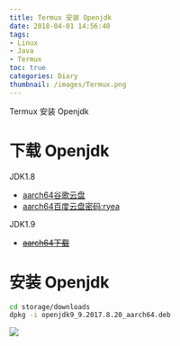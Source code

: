 ```yaml
---
title: Termux 安装 Openjdk
date: 2018-04-01 14:56:40
tags:
- Linux
- Java
- Termux
toc: true
categories: Diary
thumbnail: /images/Termux.png
---
```

Termux 安装 Openjdk
<!--more-->
# 下载 Openjdk
JDK1.8
- [aarch64谷歌云盘](https://drive.google.com/file/d/1PdNqmLrhFlBoRlpCW-mC6CHbVS_Lva9D/view?usp=drivesdk)
- [aarch64百度云盘密码:ryea](https://pan.baidu.com/s/14T-2L2j3gZaxfbwkZxJxqg)

JDK1.9
- ~~[aarch64下载](https://mega.nz/#!aZgwVQpD!o8qNcQmObEEKn7qb5MZaDKbT3PUCAoCLwbHtAjDIKho)~~

# 安装 Openjdk
```sh
cd storage/downloads
dpkg -i openjdk9_9.2017.8.20_aarch64.deb
```
![](https://s1.ax1x.com/2018/04/01/9zmkW9.png)
